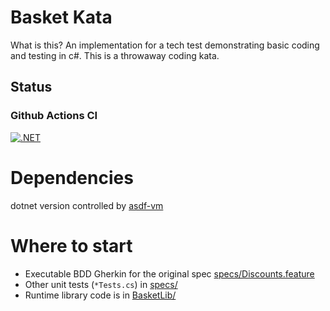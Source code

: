 # Basket Kata

What is this? An implementation for a tech test demonstrating basic coding and testing in c#. This is a throwaway coding kata.

## Status

### Github Actions CI

[![.NET](https://github.com/timabell/basket-kata/actions/workflows/dotnet.yml/badge.svg)](https://github.com/timabell/basket-kata/actions/workflows/dotnet.yml)

# Dependencies

dotnet version controlled by [asdf-vm](https://asdf-vm.com/)

# Where to start

* Executable BDD Gherkin for the original spec [specs/Discounts.feature](specs/Discounts.feature)
* Other unit tests (`*Tests.cs`) in [specs/](specs/)
* Runtime library code is in [BasketLib/](BasketLib/)
